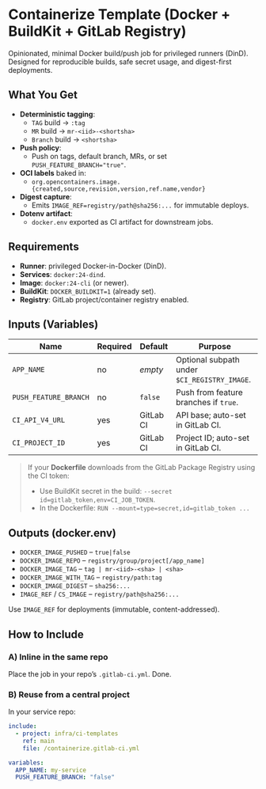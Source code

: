 # Containerize Template (Docker + BuildKit + GitLab Registry)

Opinionated, minimal Docker build/push job for privileged runners (DinD). Designed for reproducible builds, safe secret usage, and digest-first deployments.

## What You Get

- **Deterministic tagging**:
  - `TAG` build → `:tag`
  - `MR` build → `mr-<iid>-<shortsha>`
  - `Branch` build → `<shortsha>`
- **Push policy**:
  - Push on tags, default branch, MRs, or set `PUSH_FEATURE_BRANCH="true"`.
- **OCI labels** baked in:
  - `org.opencontainers.image.{created,source,revision,version,ref.name,vendor}`
- **Digest capture**:
  - Emits `IMAGE_REF=registry/path@sha256:...` for immutable deploys.
- **Dotenv artifact**:
  - `docker.env` exported as CI artifact for downstream jobs.

## Requirements

- **Runner**: privileged Docker-in-Docker (DinD).
- **Services**: `docker:24-dind`.
- **Image**: `docker:24-cli` (or newer).
- **BuildKit**: `DOCKER_BUILDKIT=1` (already set).
- **Registry**: GitLab project/container registry enabled.

## Inputs (Variables)

| Name                  | Required | Default     | Purpose                                                |
|-----------------------|----------|-------------|--------------------------------------------------------|
| `APP_NAME`            | no       | _empty_     | Optional subpath under `$CI_REGISTRY_IMAGE`.           |
| `PUSH_FEATURE_BRANCH` | no       | `false`     | Push from feature branches if `true`.                  |
| `CI_API_V4_URL`       | yes      | GitLab CI   | API base; auto-set in GitLab CI.                       |
| `CI_PROJECT_ID`       | yes      | GitLab CI   | Project ID; auto-set in GitLab CI.                     |

> If your **Dockerfile** downloads from the GitLab Package Registry using the CI token:
> - Use BuildKit secret in the build: `--secret id=gitlab_token,env=CI_JOB_TOKEN`.
> - In the Dockerfile: `RUN --mount=type=secret,id=gitlab_token ...`

## Outputs (docker.env)

- `DOCKER_IMAGE_PUSHED` – `true|false`
- `DOCKER_IMAGE_REPO` – `registry/group/project[/app_name]`
- `DOCKER_IMAGE_TAG` – `tag | mr-<iid>-<sha> | <sha>`
- `DOCKER_IMAGE_WITH_TAG` – `registry/path:tag`
- `DOCKER_IMAGE_DIGEST` – `sha256:...`
- `IMAGE_REF` / `CS_IMAGE` – `registry/path@sha256:...`

Use `IMAGE_REF` for deployments (immutable, content-addressed).

## How to Include

### A) Inline in the same repo
Place the job in your repo’s `.gitlab-ci.yml`. Done.

### B) Reuse from a central project
In your service repo:

```yaml
include:
  - project: infra/ci-templates
    ref: main
    file: /containerize.gitlab-ci.yml

variables:
  APP_NAME: my-service
  PUSH_FEATURE_BRANCH: "false"
